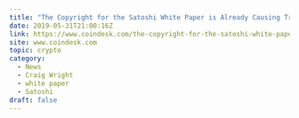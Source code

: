 ```yaml
---
title: "The Copyright for the Satoshi White Paper is Already Causing Trouble"
date: 2019-05-31T21:00:16Z
link: https://www.coindesk.com/the-copyright-for-the-satoshi-white-paper-is-already-causing-trouble?utm_medium=RSS&utm_source=hune
site: www.coindesk.com
topic: crypto
category:
  - News
  - Craig Wright
  - white paper
  - Satoshi
draft: false
---
```

